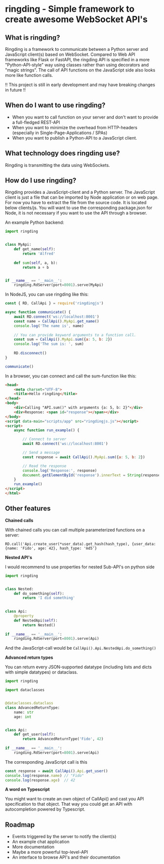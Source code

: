 # ringding - Simple framework to create awesome WebSocket API's

## What is ringding?

Ringding is a framework to communicate between a Python server and JavaScript client(s) based on WebSocket.
Compared to Web API frameworks like Flask or FastAPI, the ringding API is specified in a more "Python-API-style" way using classes rather than using decorators and "magic strings".
The call of API functions on the JavaScript side also looks more like function calls. 

!! This project is still in early development and may have breaking changes in future !!

## When do I want to use ringding?

* When you want to call function on your server and don't want to provide a full-fledged REST-API
* When you want to minimize the overhead from HTTP-headers (especially in Single-Page-Applications / SPAs)
* When you want to publish a Python-API to a JavaScript client.

## What technology does ringding use?

Ringding is transmitting the data using WebSockets.

## How do I use ringding?

Ringding provides a JavaScript-client and a Python server. The JavaScript client is just a file that can be imported by Node application or on web page.
For now you have to extract the file from the source code. It is located below clients/js. You will want to use the corresponding package.json for Node,
it is not necessary if you want to use the API through a browser.

An example Python backend:

```python
import ringding


class MyApi:
    def get_name(self):
        return 'Alfred'
    
    def sum(self, a, b):
        return a + b


if __name__ == '__main__':
    ringding.RdServer(port=8001).serve(MyApi)
```

In NodeJS, you can use ringding like this:
```javascript
const { RD, CallApi } = require('ringdingjs')

async function communicate() {
    await RD.connect('ws://localhost:8001')
    const name = CallApi().MyApi.get_name()
    console.log('The name is', name)
    
    // You can provide keyword arguments to a function call.
    const sum = CallApi().MyApi.sum({a: 5, b: 2})
    console.log('The sum is: ', sum)
    
    RD.disconnect()
}

communicate()
```

In a browser, you can connect and call the sum-function like this:
```html
<head>
    <meta charset="UTF-8">
    <title>Hello ringding</title>
</head>
<body>
    <div>Calling "API.sum()" with arguments {a: 5, b: 2}"</div>
    <div>Response: <span id="response"></span></div>
</body>
<script data-main="scripts/app" src="ringdingjs.js"></script>
<script>
    async function run_example() {

        // Connect to server
        await RD.connect('ws://localhost:8001')

        // Send a message
        const response = await CallApi().MyApi.sum({a: 5, b: 2})

        // Read the response
        console.log('Response:', response)
        document.getElementById('response').innerText = String(response)
    }
    run_example()
</script>
</html>
```

## Other features

**Chained calls**

With chained calls you can call multiple parameterized functions on a server:

`RD.call('Api.create_user(*user_data).get_hash(hash_type), {user_data: {name: 'Fido', age: 42}, hash_type: 'md5'}` 

**Nested API's**

I would recommend to use properties for nested Sub-API's on python side

```python
import ringding


class Nested:
    def do_something(self):
        return 'I did something'

    
class Api:
    @property
    def NestedApi(self):
        return Nested()
    
if __name__ == '__main__':
    ringding.RdServer(port=8001).serve(Api)
```

And the JavaScript-call would be `CallApi().Api.NestedApi.do_something()`

**Advanced return types**

You can return every JSON-supported datatype (including lists and dicts with simple datatypes) or dataclass.

```python
import ringding

import dataclasses


@dataclasses.dataclass
class AdvancedReturnType:
    name: str
    age: int


class Api:
    def get_user(self):
        return AdvancedReturnType('Fido', 42)
    
if __name__ == '__main__':
    ringding.RdServer(port=8001).serve(Api)
```

The corresponding JavaScript call is this

```javascript
const response = await CallApi().Api.get_user()
console.log(response.name) // "Fido"
console.log(response.age)  // 42
```
**A word on Typescript**

You might want to create an own object of CallApi() and cast you API specification to that object.
That way you could get an API with autocompletion powered by Typescript.

## Roadmap

* Events triggered by the server to notify the client(s)
* An example chat application
* More documentation
* Maybe a more powerful top-level-API
* An interface to browse API's and their documentation
